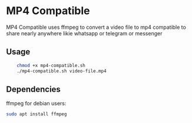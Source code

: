 # MP4 Compatible

MP4 Compatible uses ffmpeg to convert a video file to mp4 compatible to share nearly anywhere likie whatsapp or telegram or messenger

## Usage

```bash
    chmod +x mp4-compatible.sh
    ./mp4-compatible.sh video-file.mp4
```

## Dependencies

ffmpeg
for debian users:
```bash
sudo apt install ffmpeg
```